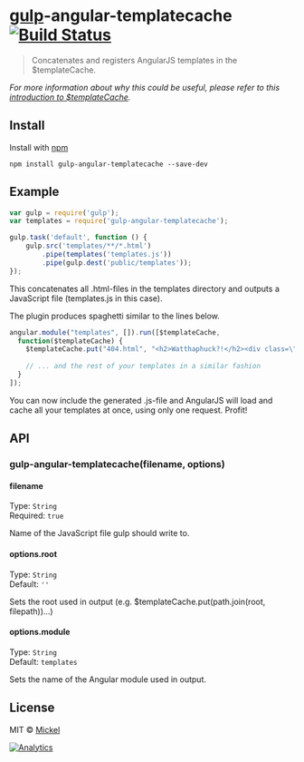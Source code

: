 # [gulp](https://github.com/wearefractal/gulp)-angular-templatecache [![Build Status](https://secure.travis-ci.org/miickel/gulp-angular-templatecache.png?branch=master)](http://travis-ci.org/miickel/gulp-angular-templatecache)

> Concatenates and registers AngularJS templates in the $templateCache.

*For more information about why this could be useful, please refer to this [introduction to $templateCache](http://www.thinkster.io/pick/puguRrgU4O/angularjs-templatecache).*


## Install

Install with [npm](https://npmjs.org/package/gulp-angular-templatecache)

```
npm install gulp-angular-templatecache --save-dev
```


## Example

```js
var gulp = require('gulp');
var templates = require('gulp-angular-templatecache');

gulp.task('default', function () {
	gulp.src('templates/**/*.html')
		.pipe(templates('templates.js'))
		.pipe(gulp.dest('public/templates'));
});
```

This concatenates all .html-files in the templates directory and outputs a JavaScript file (templates.js in this case).

The plugin produces spaghetti similar to the lines below.

```js
angular.module("templates", []).run([$templateCache,
  function($templateCache) {
    $templateCache.put("404.html", "<h2>Watthaphuck?!</h2><div class=\"alert alert-danger\"><p>The page you are looking for does not exist. Classic 404, homie!</p></div><img src=\"http://www.reactiongifs.com/wp-content/uploads/2013/10/tom-delonge-wtf1.gif\" class=\"img-responsive\"/>");
    
    // ... and the rest of your templates in a similar fashion
  }
]);

```
You can now include the generated .js-file and AngularJS will load and cache all your templates at once, using only one request. Profit!

## API

### gulp-angular-templatecache(filename, options)

#### filename

Type: `String`  
Required: `true`

Name of the JavaScript file gulp should write to.

#### options.root

Type: `String`  
Default: `''`

Sets the root used in output (e.g. $templateCache.put(path.join(root, filepath))...)

#### options.module

Type: `String`  
Default: `templates`

Sets the name of the Angular module used in output.

## License

MIT © [Mickel](http://mickel.me)

[![Analytics](https://ga-beacon.appspot.com/UA-46880034-1/gulp-angular-templatecache/readme?pixel)](https://github.com/igrigorik/ga-beacon)
